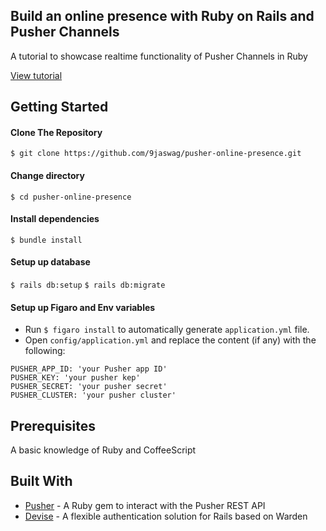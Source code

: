 Build an online presence with Ruby on Rails and Pusher Channels
------

A tutorial to showcase realtime functionality of Pusher Channels in Ruby

[View tutorial](https://pusher.com/tutorials/online-presence-ruby-rails)

Getting Started
------

#### Clone The Repository
`$ git clone https://github.com/9jaswag/pusher-online-presence.git`


#### Change directory
`$ cd pusher-online-presence`

#### Install dependencies
`$ bundle install`

#### Setup up database
`$ rails db:setup`
`$ rails db:migrate`

#### Setup up Figaro and Env variables
- Run `$ figaro install` to automatically generate `application.yml` file.
- Open `config/application.yml` and replace the content (if any) with the following:
```
PUSHER_APP_ID: 'your Pusher app ID'
PUSHER_KEY: 'your pusher kep'
PUSHER_SECRET: 'your pusher secret'
PUSHER_CLUSTER: 'your pusher cluster'
```


Prerequisites
------
A basic knowledge of Ruby and CoffeeScript


Built With
------
- [Pusher](https://pusher.com) - A Ruby gem to interact with the Pusher REST API
- [Devise](https://github.com/plataformatec/devise) - A flexible authentication solution for Rails based on Warden
